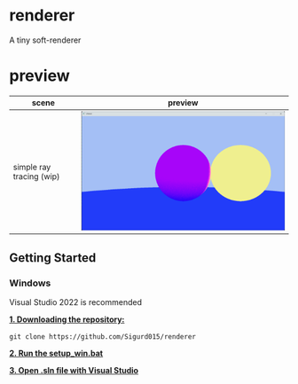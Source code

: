 # renderer
A tiny soft-renderer

# preview
| scene                    | preview                                                                       |
| ------------------------ | ----------------------------------------------------------------------------- |
| simple ray tracing (wip) | <img src="images/ray_tracing.png" width="600">                                |

## Getting Started

### Windows

Visual Studio 2022 is recommended

<ins>**1. Downloading the repository:**</ins>

```
git clone https://github.com/Sigurd015/renderer
```

<ins>**2. Run the [setup_win.bat](scripts/setup_win.bat)**</ins>

<ins>**3. Open .sln file with Visual Studio**</ins>